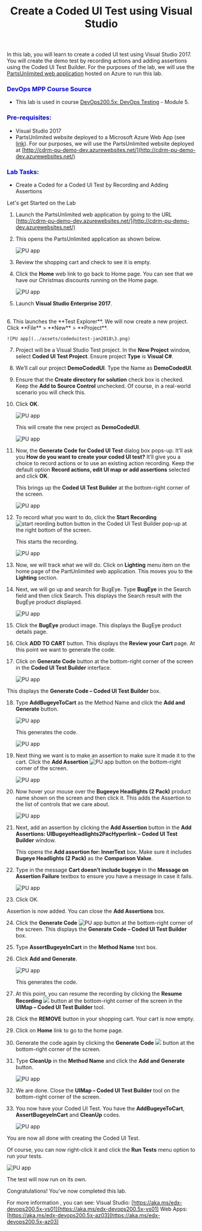 ﻿---
layout: page
title:  Create a Coded UI Test using Visual Studio
category: Testing
order: 6
---




In this lab, you will learn to create a coded UI test using Visual Studio 2017. You will create the demo test by recording actions and adding assertions using the Coded UI Test Builder. For the purposes of the lab, we will use the [PartsUnlimited web application](http://cdrm-pu-demo-dev.azurewebsites.net/) hosted on Azure to run this lab.

<h3><span style="color: #0000CD;">DevOps MPP Course Source </span></h3>

- This lab is used in course [DevOps200.5x: DevOps Testing](https://www.edx.org/course/devops-testing-microsoft-devops200-5x-0) - Module 5.

<h3><span style="color: #0000CD;"> Pre-requisites:</span></h3>

- Visual Studio 2017
- PartsUnlimited website deployed to a Microsoft Azure Web App (see [link](https://github.com/Microsoft/PartsUnlimited/blob/aspnet45/docs/Deployment.md)).  For our purposes, we will use the PartsUnlimited website deployed at [http://cdrm-pu-demo-dev.azurewebsites.net/](http://cdrm-pu-demo-dev.azurewebsites.net/)



<h3><span style="color: #0000CD;"> Lab Tasks:</span></h3>

- Create a Coded for a Coded UI Test by Recording and Adding Assertions 



Let's get Started on the Lab

1. Launch the PartsUnlimited web application by going to the URL [http://cdrm-pu-demo-dev.azurewebsites.net/](http://cdrm-pu-demo-dev.azurewebsites.net/) 

2. This opens the PartsUnlimited application as shown below. 

    ![PU app](../assets/codeduitest-jan2018/1.png)


3. Review the shopping cart and check to see it is empty.


4. Click the **Home** web link to go back to Home page. You can see that we have our Christmas discounts running on the Home page. 

    ![PU app](../assets/codeduitest-jan2018\2.png)


5. Launch **Visual Studio Enterprise 2017**. 
<br>
6. This launches the **Test Explorer**. We will now create a new project. Click **File** > **New** > **Project**. 

    ![PU app](../assets/codeduitest-jan2018\3.png)


7. Project will be a Visual Studio Test project. In the **New Project** window, select **Coded UI Test Project**. Ensure project **Type** is **Visual C#**. 

8. We’ll call our project **DemoCodedUI**. Type the Name as **DemoCodedUI**. 

9. Ensure that the **Create directory for solution** check box is checked. Keep the **Add to Source Control** unchecked. Of course, in a real-world scenario you will check this. 

10. Click **OK**. 

    ![PU app](../assets/codeduitest-jan2018\4.png)

    This will create the new project as **DemoCodedUI**.

    ![PU app](../assets/codeduitest-jan2018\5.png)


11. Now, the **Generate Code for Coded UI Test** dialog box pops-up. It’ll ask you **How do you want to create your coded UI test?** It’ll give you a choice to record actions or to use an existing action recording. Keep the default option **Record actions, edit UI map or add assertions** selected and click **OK**.

    This brings up the **Coded UI Test Builder** at the bottom-right corner of the screen. 
 
    ![PU app](../assets/codeduitest-jan2018\6.png)

12. To record what you want to do, click the **Start Recording** ![start reording button](../assets/codeduitest-jan2018\6a.png) button in the Coded UI Test Builder pop-up at the right bottom of the screen. 

    This starts the recording. 

    ![PU app](../assets/codeduitest-jan2018\7.png)

13. Now, we will track what we will do. Click on **Lighting** menu item on the home page of the PartUnlimited web application. This moves you to the **Lighting** section. 

14. Next, we will go up and search for BugEye. Type **BugEye** in the Search field and then click Search.  This displays the Search result with the BugEye product displayed. 

    ![PU app](../assets/codeduitest-jan2018\8.png)

15. Click the **BugEye** product image. This displays the BugEye product details page. 

16. Click **ADD TO CART** button. This displays the **Review your Cart** page. 
At this point we want to generate the code. 

17. Click on **Generate Code** button at the bottom-right corner of the screen in the **Coded UI Test Builder** interface. 

    ![PU app](../assets/codeduitest-jan2018\9.png)

This displays the **Generate Code – Coded UI Test Builder** box. 

18. Type **AddBugeyeToCart** as the Method Name and click the **Add and Generate** button. 

    ![PU app](../assets/codeduitest-jan2018\10.png)

    This generates the code.
         
    ![PU app](../assets/codeduitest-jan2018\11.png)
        
19. Next thing we want is to make an assertion to make sure it made it to the cart. Click the **Add Assertion** ![PU app](../assets/codeduitest-jan2018\12.png) button on the bottom-right corner of the screen.

    ![PU app](../assets/codeduitest-jan2018\13.png)

20. Now hover your mouse over the **Bugeeye Headlights (2 Pack)** product name shown on the screen and then click it. This adds the Assertion to the list of controls that we care about. 

    ![PU app](../assets/codeduitest-jan2018\14.png)



21. Next, add an assertion by clicking the **Add Assertion** button in the **Add Assertions: UIBugeyeHeadlights2PacHyperlink – Coded UI Test Builder** window. 

    This opens the **Add assertion for: InnerText** box. Make sure it includes **Bugeye Headlights (2 Pack)** as the **Comparison Value**. 

22. Type in the message **Cart doesn’t include bugeye** in the **Message on Assertion Failure** textbox to ensure you have a message in case it fails. 

    ![PU app](../assets/codeduitest-jan2018\15.png)

23. Click OK. 

Assertion is now added. You can close the **Add Assertions** box. 



24. Click the **Generate Code** ![PU app](../assets/codeduitest-jan2018\16.png) button at the bottom-right corner of the screen. This displays the **Generate Code – Coded UI Test Builder** box. 

25. Type **AssertBugeyeInCart** in the **Method Name** text box.

26. Click **Add and Generate**. 

    ![PU app](../assets/codeduitest-jan2018\17.png)

    This generates the code. 

27. At this point, you can resume the recording by clicking the **Resume Recording** ![](../assets/codeduitest-jan2018\18.png) button at the bottom-right corner of the screen in the **UIMap – Coded UI Test Builder** tool. 

28. Click the **REMOVE** button in your shopping cart. Your cart is now empty. 
        
29. Click on **Home** link to go to the home page. 
        
30. Generate the code again by clicking the **Generate Code** ![](../assets/codeduitest-jan2018\19.png)  button at the bottom-right corner of the screen.
        
31. Type **CleanUp** in the **Method Name** and click the **Add and Generate** button. 

    ![PU app](../assets/codeduitest-jan2018\20.png)
        
32. We are done. Close the **UIMap – Coded UI Test Builder** tool on the bottom-right corner of the screen. 
        
33. You now have your Coded UI Test. You have the **AddBugeyeToCart**, **AssertBugeyeInCart** and **CleanUp** codes. 

    ![PU app](../assets/codeduitest-jan2018\21.png)
        
You are now all done with creating the Coded UI Test.  


Of course, you can now right-click it and click the **Run Tests** menu option to run your tests. 
    
![PU app](../assets/codeduitest-jan2018\22.png)
        

The test will now run on its own. 

Congratulations! You've now completed this lab. 

For more information , you can see: 
Visual Studio: [https://aka.ms/edx-devops200.5x-vs01](https://aka.ms/edx-devops200.5x-vs01) 
Web Apps: [https://aka.ms/edx-devops200.5x-az03](https://aka.ms/edx-devops200.5x-az03)